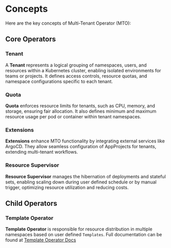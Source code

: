 # Concepts

Here are the key concepts of Multi-Tenant Operator (MTO):

## Core Operators

### Tenant

A **Tenant** represents a logical grouping of namespaces, users, and resources within a Kubernetes cluster, enabling isolated environments for teams or projects. It defines access controls, resource quotas, and namespace configurations specific to each tenant.

### Quota

**Quota** enforces resource limits for tenants, such as CPU, memory, and storage, ensuring fair allocation. It also defines minimum and maximum resource usage per pod or container within tenant namespaces.

### Extensions

**Extensions** enhance MTO functionality by integrating external services like ArgoCD. They allow seamless configuration of AppProjects for tenants, extending multi-tenant workflows.

### Resource Supervisor

**Resource Supervisor** manages the hibernation of deployments and stateful sets, enabling scaling down during user defined schedule or by manual trigger, optimizing resource utilization and reducing costs.

## Child Operators

### Template Operator

**Template Operator** is responsible for resource distribution in multiple namespaces based on user defined `Templates`. Full documentation can be found at [Template Operator Docs](https://docs.stakater.com/template-operator/latest/index.html)
